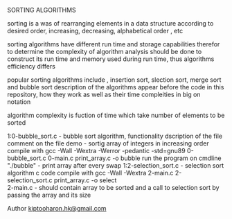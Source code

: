 SORTING ALGORITHMS

sorting is a was of rearranging elements in a data structure according to
 desired order, increasing, decreasing, alphabetical order , etc

sorting algorithms have different run time and storage capabilities
therefor to determine the complexity of algorithm analysis should be done to construct 
its run time and memory used during run time, thus algorithms efficiency differs

popular sorting algorithms include , insertion sort, slection sort, merge sort and bubble sort
description of the algorithms appear before the code in this repository, how they work
as well as their time compleities in big on notation

algorithm complexity is fuction of time which take number of elements to be sorted

1:0-bubble_sort.c - bubble sort algorithm, functionality dscription of the file comment
    on the file
    demo - sortig array of integers in increasing order
        compile with 
		gcc -Wall -Wextra -Werror -pedantic  -std=gnu89 0-bubble_sort.c 0-main.c print_array.c -o bubble
        run the program on cmdline "./bubble" - print array after every swap
1:2-selection_sort.c - selection sort algorithm c code
    compile with
        gcc -Wall -Wextra 2-main.c 2-selection_sort.c print_array.c -o select	
	2-main.c - should contain array to be sorted and a call to selection sort by passing the array and its size

Author <kiptooharon.hk@gmail.com>
